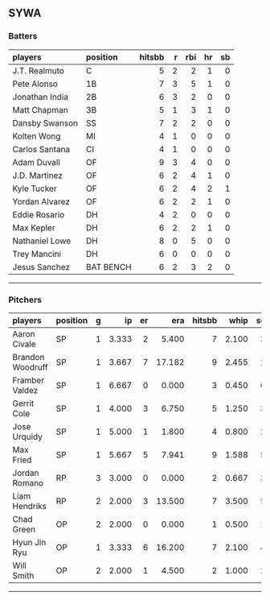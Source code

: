 ## SYWA

### Batters

 |players        |position  | hitsbb|  r| rbi| hr| sb| 
|:--------------|:---------|------:|--:|---:|--:|--:| 
|J.T. Realmuto  |C         |      5|  2|   2|  1|  0| 
|Pete Alonso    |1B        |      7|  3|   5|  1|  0| 
|Jonathan India |2B        |      6|  3|   2|  0|  0| 
|Matt Chapman   |3B        |      5|  1|   3|  1|  0| 
|Dansby Swanson |SS        |      7|  2|   2|  0|  0| 
|Kolten Wong    |MI        |      4|  1|   0|  0|  0| 
|Carlos Santana |CI        |      4|  1|   0|  0|  0| 
|Adam Duvall    |OF        |      9|  3|   4|  0|  0| 
|J.D. Martinez  |OF        |      6|  2|   4|  1|  0| 
|Kyle Tucker    |OF        |      6|  2|   4|  2|  1| 
|Yordan Alvarez |OF        |      6|  2|   2|  1|  0| 
|Eddie Rosario  |DH        |      4|  2|   0|  0|  0| 
|Max Kepler     |DH        |      6|  2|   2|  1|  0| 
|Nathaniel Lowe |DH        |      8|  0|   5|  0|  0| 
|Trey Mancini   |DH        |      6|  0|   0|  0|  0| 
|Jesus Sanchez  |BAT BENCH |      6|  2|   3|  2|  0| 

* * *

### Pitchers

 
|players          |position |  g|    ip| er|    era| hitsbb|  whip| so|  w| sv| 
|:----------------|:--------|--:|-----:|--:|------:|------:|-----:|--:|--:|--:| 
|Aaron Civale     |SP       |  1| 3.333|  2|  5.400|      7| 2.100|  3|  0|  0| 
|Brandon Woodruff |SP       |  1| 3.667|  7| 17.182|      9| 2.455|  2|  0|  0| 
|Framber Valdez   |SP       |  1| 6.667|  0|  0.000|      3| 0.450|  6|  1|  0| 
|Gerrit Cole      |SP       |  1| 4.000|  3|  6.750|      5| 1.250|  3|  0|  0| 
|Jose Urquidy     |SP       |  1| 5.000|  1|  1.800|      4| 0.800|  2|  1|  0| 
|Max Fried        |SP       |  1| 5.667|  5|  7.941|      9| 1.588|  5|  0|  0| 
|Jordan Romano    |RP       |  3| 3.000|  0|  0.000|      2| 0.667|  3|  0|  3| 
|Liam Hendriks    |RP       |  2| 2.000|  3| 13.500|      7| 3.500|  5|  0|  1| 
|Chad Green       |OP       |  2| 2.000|  0|  0.000|      1| 0.500|  1|  0|  0| 
|Hyun Jin Ryu     |OP       |  1| 3.333|  6| 16.200|      7| 2.100|  4|  0|  0| 
|Will Smith       |OP       |  2| 2.000|  1|  4.500|      2| 1.000|  2|  0|  1| 


* * *


